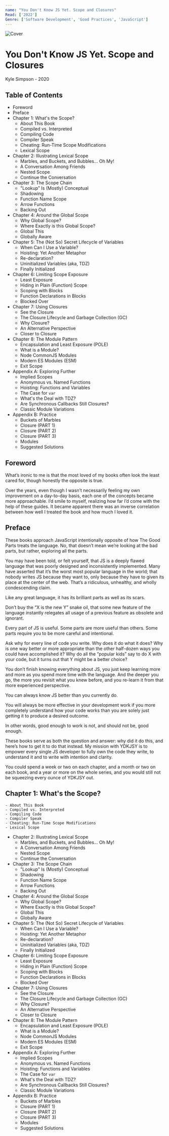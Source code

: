```yaml
---
name: "You Don't Know JS Yet. Scope and Closures"
Read: ['2022']
Genre: ['Software Development', 'Good Practices', 'JavaScript']
---
```


![Cover](./assets/you-dont-know-js-yet-scope-closures.jpg)

# You Don't Know JS Yet. Scope and Closures

Kyle Simpson - 2020

## Table of Contents

- Foreword
- Preface
- Chapter 1: What's the Scope?
    - About This Book
    - Compiled vs. Interpreted
    - Compiling Code
    - Compiler Speak
    - Cheating: Run-Time Scope Modifications
    - Lexical Scope
- Chapter 2: Illustrating Lexical Scope
    - Marbles, and Buckets, and Bubbles... Oh My!
    - A Conversation Among Friends
    - Nested Scope
    - Continue the Conversation
- Chapter 3: The Scope Chain
    - "Lookup" Is (Mostly) Conceptual
    - Shadowing
    - Function Name Scope
    - Arrow Functions
    - Backing Out
- Chapter 4: Around the Global Scope
    - Why Global Scope?
    - Where Exactly is this Global Scope?
    - Global This
    - Globally Aware
- Chapter 5: The (Not So) Secret Lifecycle of Variables
    - When Can I Use a Variable?
    - Hoisting: Yet Another Metaphor
    - Re-declaration?
    - Uninitialized Variables (aka, TDZ)
    - Finally Initialized
- Chapter 6: Limiting Scope Exposure
    - Least Exposure
    - Hiding in Plain (Function) Scope
    - Scoping with Blocks
    - Function Declarations in Blocks
    - Blocked Over
- Chapter 7: Using Closures
    - See the Closure
    - The Closure Lifecycle and Garbage Collection (GC)
    - Why Closure?
    - An Alternative Perspective
    - Closer to Closure
- Chapter 8: The Module Pattern
    - Encapsulation and Least Exposure (POLE)
    - What is a Module?
    - Node CommonJS Modules
    - Modern ES Modules (ESM)
    - Exit Scope
- Appendix A: Exploring Further
    - Implied Scopes
    - Anonymous vs. Named Functions
    - Hoisting: Functions and Variables
    - The Case for `var`
    - What's the Deal with TDZ?
    - Are Synchronous Callbacks Still Closures?
    - Classic Module Variations
- Appendix B: Practice
    - Buckets of Marbles
    - Closure (PART 1)
    - Closure (PART 2)
    - Closure (PART 3)
    - Modules
    - Suggested Solutions


## Foreword

What’s ironic to me is that the most loved of my books often look the least cared for, though honestly the opposite is true.

Over the years, even though I wasn’t necessarily feeling my own improvement on a day-to-day basis, each one of the concepts became more approachable. I’d smile to myself, realizing how far I’d come with the help of these guides. It became apparent there was an inverse correlation between how well I treated the book and how much I loved it.

## Preface

These books approach JavaScript intentionally opposite of how The Good Parts treats the language. No, that doesn’t mean we’re looking at the bad parts, but rather, exploring all the parts.

You may have been told, or felt yourself, that JS is a deeply flawed language that was poorly designed and inconsistently implemented. Many have asserted that it’s the worst most popular language in the world; that nobody writes JS because they want to, only because they have to given its place at the center of the web. That’s a ridiculous, unhealthy, and wholly condescending claim.

Like any great language, it has its brilliant parts as well as its scars.

Don’t buy the “X is the new Y” snake oil, that some new feature of the language instantly relegates all usage of a previous feature as obsolete and ignorant.

Every part of JS is useful. Some parts are more useful than others. Some parts require you to be more careful and intentional.

Ask why for every line of code you write. Why does it do what it does? Why is one way better or more appropriate than the other half-dozen ways you could have accomplished it? Why do all the “popular kids” say to do X with your code, but it turns out that Y might be a better choice?

You don’t finish knowing everything about JS, you just keep learning more and more as you spend more time with the language. And the deeper you go, the more you revisit what you knew before, and you re-learn it from that more experienced perspective.

You can always know JS better than you currently do.

You will always be more effective in your development work if you more completely understand how your code works than you are solely just getting it to produce a desired outcome.

In other words, good enough to work is not, and should not be, good enough.

These books serve as both the question and answer: why did it do this, and here’s how to get it to do that instead. My mission with YDKJSY is to empower every single JS developer to fully own the code they write, to understand it and to write with intention and clarity.

You could spend a week or two on each chapter, and a month or two on each book, and a year or more on the whole series, and you would still not be squeezing every ounce of YDKJSY out.

## Chapter 1: What's the Scope?


    - About This Book
    - Compiled vs. Interpreted
    - Compiling Code
    - Compiler Speak
    - Cheating: Run-Time Scope Modifications
    - Lexical Scope
- Chapter 2: Illustrating Lexical Scope
    - Marbles, and Buckets, and Bubbles... Oh My!
    - A Conversation Among Friends
    - Nested Scope
    - Continue the Conversation
- Chapter 3: The Scope Chain
    - "Lookup" Is (Mostly) Conceptual
    - Shadowing
    - Function Name Scope
    - Arrow Functions
    - Backing Out
- Chapter 4: Around the Global Scope
    - Why Global Scope?
    - Where Exactly is this Global Scope?
    - Global This
    - Globally Aware
- Chapter 5: The (Not So) Secret Lifecycle of Variables
    - When Can I Use a Variable?
    - Hoisting: Yet Another Metaphor
    - Re-declaration?
    - Uninitialized Variables (aka, TDZ)
    - Finally Initialized
- Chapter 6: Limiting Scope Exposure
    - Least Exposure
    - Hiding in Plain (Function) Scope
    - Scoping with Blocks
    - Function Declarations in Blocks
    - Blocked Over
- Chapter 7: Using Closures
    - See the Closure
    - The Closure Lifecycle and Garbage Collection (GC)
    - Why Closure?
    - An Alternative Perspective
    - Closer to Closure
- Chapter 8: The Module Pattern
    - Encapsulation and Least Exposure (POLE)
    - What is a Module?
    - Node CommonJS Modules
    - Modern ES Modules (ESM)
    - Exit Scope
- Appendix A: Exploring Further
    - Implied Scopes
    - Anonymous vs. Named Functions
    - Hoisting: Functions and Variables
    - The Case for `var`
    - What's the Deal with TDZ?
    - Are Synchronous Callbacks Still Closures?
    - Classic Module Variations
- Appendix B: Practice
    - Buckets of Marbles
    - Closure (PART 1)
    - Closure (PART 2)
    - Closure (PART 3)
    - Modules
    - Suggested Solutions

